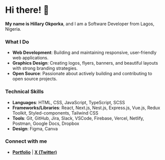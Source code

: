 # Hi there! 👋

**My name is Hillary Okporka**, and I am a Software Developer from Lagos, Nigeria.

### What I Do
- **Web Development**: Building and maintaining responsive, user-friendly web applications.
- **Graphics Design**: Creating logos, flyers, banners, and beautiful layouts with strong branding strategies.
- **Open Source**: Passionate about actively building and contributing to open source projects.

### Technical Skills
- **Languages**: HTML, CSS, JavaScript, TypeScript, SCSS
- **Frameworks/Libraries**: React, Next.js, Nest.js, Express.js, Vue.js, Redux Toolkit, Styled-components, Tailwind CSS
- **Tools**: Git, GitHub, Jira, Slack, VSCode, Firebase, Vercel, Netlify, Postman, Google Docs, Dropbox
- **Design**: Figma, Canva

### Connect with me
- **[Portfolio](#)** | **[X (Twitter)](https://twitter.com/clotidestark)**

